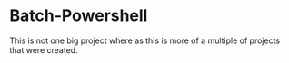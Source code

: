 # Batch-Powershell
This is not one big project where as this is more of a multiple of projects that were created.
